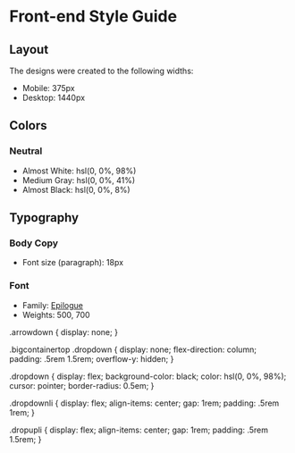 # Front-end Style Guide

## Layout

The designs were created to the following widths:

- Mobile: 375px
- Desktop: 1440px

## Colors

### Neutral

- Almost White: hsl(0, 0%, 98%)
- Medium Gray: hsl(0, 0%, 41%)
- Almost Black: hsl(0, 0%, 8%)

## Typography

### Body Copy

- Font size (paragraph): 18px

### Font

- Family: [Epilogue](https://fonts.google.com/specimen/Epilogue)
- Weights: 500, 700

.arrowdown {
    display: none;
}

.bigcontainertop .dropdown {
    display: none;
    flex-direction: column;
    padding: .5rem 1.5rem;
    overflow-y: hidden;
}

.dropdown {
    display: flex;
    background-color: black;
    color: hsl(0, 0%, 98%);
    cursor: pointer;
    border-radius: 0.5em;
}

.dropdownli {
    display: flex;
    align-items: center;
    gap: 1rem;
   padding: .5rem 1rem;
}

.dropupli {
    display: flex;
    align-items: center;
    gap: 1rem;
    padding: .5rem 1.5rem;
}